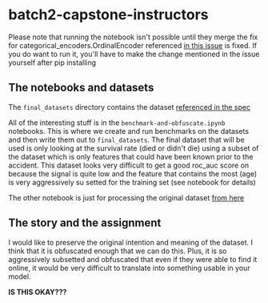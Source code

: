 # batch2-capstone-instructors

Please note that running the notebook isn't possible until they merge the fix for categorical_encoders.OrdinalEncoder referenced [in this issue](https://github.com/scikit-learn-contrib/categorical-encoding/issues/100) is fixed. If you do want to run it, you'll have to make the change mentioned in the issue yourself after pip installing

## The notebooks and datasets

The `final_datasets` directory contains the dataset [referenced in the spec](https://github.com/LDSSA/batch2-capstone#the-dataset)

All of the interesting stuff is in the `benchmark-and-obfuscate.ipynb` notebooks. This is where we create and run benchmarks on the datasets and then write them out to `final_datasets`. The final dataset that will be used is only looking at the survival rate (died or didn't die) using a subset of the dataset which is only features that could have been known prior to the accident. This dataset looks very difficult to get a good roc_auc score on because the signal is quite low and the feature that contains the most (age) is very aggressively su setted for the training set (see notebook for details)

The other notebook is just for processing the original dataset [from here](http://sci2s.ugr.es/keel/dataset.php?cod=191)

## The story and the assignment

I would like to preserve the original intention and meaning of the dataset. I think that it is obfuscated enough that we can do this. Plus, it is so aggressively subsetted and obfuscated that even if they were able to find it online, it would be very difficult to translate into something usable in your model.

**IS THIS OKAY???**
